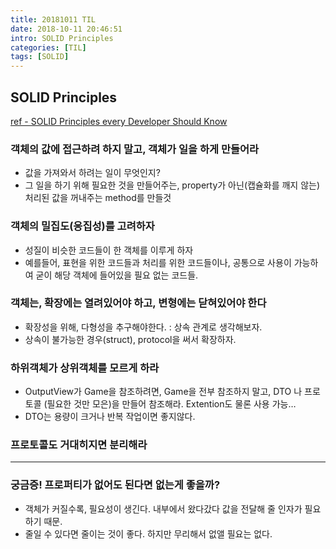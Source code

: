```yaml
---
title: 20181011 TIL
date: 2018-10-11 20:46:51
intro: SOLID Principles
categories: [TIL]
tags: [SOLID]
---
```


## SOLID Principles

[ref - SOLID Principles every Developer Should Know](https://blog.bitsrc.io/solid-principles-every-developer-should-know-b3bfa96bb688)

### 객체의 값에 접근하려 하지 말고, 객체가 일을 하게 만들어라
- 값을 가져와서 하려는 일이 무엇인지?
- 그 일을 하기 위해 필요한 것을 만들어주는, property가 아닌(캡슐화를 깨지 않는) 처리된 값을 꺼내주는 method를 만들것

### 객체의 밀집도(응집성)를 고려하자
- 성질이 비슷한 코드들이 한 객체를 이루게 하자
- 예를들어, 표현을 위한 코드들과 처리를 위한 코드들이나, 공통으로 사용이 가능하여 굳이 해당 객체에 들어있을 필요 없는 코드들.

### 객체는, 확장에는 열려있어야 하고, 변형에는 닫혀있어야 한다
- 확장성을 위해, 다형성을 추구해야한다. : 상속 관계로 생각해보자.
- 상속이 불가능한 경우(struct), protocol을 써서 확장하자.

### 하위객체가 상위객체를 모르게 하라
- OutputView가 Game을 참조하려면, Game을 전부 참조하지 말고, DTO 나 프로토콜 (필요한 것만 모은)을 만들어 참조해라. Extention도 물론 사용 가능…
- DTO는 용량이 크거나 반복 작업이면 좋지않다.

### 프로토콜도 거대히지면 분리해라

***

### 궁금증! 프로퍼티가 없어도 된다면 없는게 좋을까?
- 객체가 커질수록, 필요성이 생긴다. 내부에서 왔다갔다 값을 전달해 줄 인자가 필요하기 때문.
- 줄일 수 있다면 줄이는 것이 좋다. 하지만 무리해서 없앨 필요는 없다.
